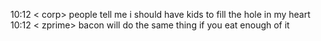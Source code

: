 <!--
id: 23534372
link: http://tumblr.atmos.org/post/23534372/10-12-corp-people-tell-me-i-should-have-kids-to
slug: 10-12-corp-people-tell-me-i-should-have-kids-to
date: Fri Jan 11 2008 07:13:37 GMT-0800 (PST)
publish: 2008-01-011
tags: 
title: null
-->


10:12 \< corp\> people tell me i should have kids to fill the hole in my
heart 10:12 \< zprime\> bacon will do the same thing if you eat enough
of it

